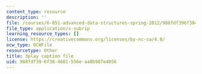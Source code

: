 ```yaml
---
content_type: resource
description: ''
file: /courses/6-851-advanced-data-structures-spring-2012/988fdf396f384601556eaa0b987e4056_Fs4-E4Nj1Ks.srt
file_type: application/x-subrip
learning_resource_types: []
license: https://creativecommons.org/licenses/by-nc-sa/4.0/
ocw_type: OCWFile
resourcetype: Other
title: 3play caption file
uid: 988fdf39-6f38-4601-556e-aa0b987e4056
---
```

